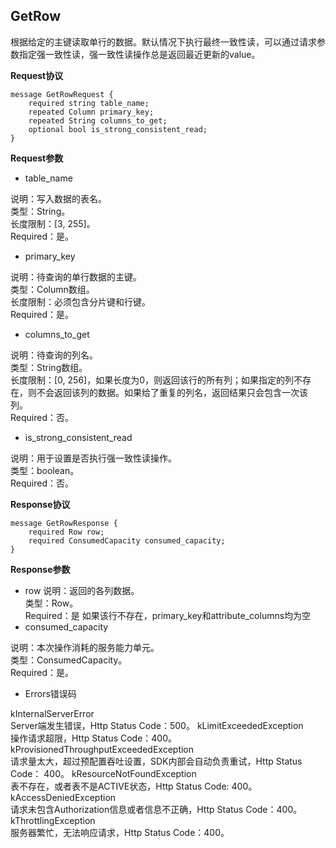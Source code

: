 ## GetRow
根据给定的主键读取单行的数据。默认情况下执行最终一致性读，可以通过请求参数指定强一致性读，强一致性读操作总是返回最近更新的value。

**Request协议**

```
message GetRowRequest {
    required string table_name;
    repeated Column primary_key;
    repeated String columns_to_get;
    optional bool is_strong_consistent_read;
}
```
**Request参数**

* table_name

说明：写入数据的表名。<br>
类型：String。<br>
长度限制：[3, 255]。<br>
Required：是。

* primary_key

说明：待查询的单行数据的主键。<br>
类型：Column数组。<br>
长度限制：必须包含分片键和行键。<br>
Required：是。

* columns_to_get

说明：待查询的列名。<br>
类型：String数组。<br>
长度限制：[0, 256]，如果长度为0，则返回该行的所有列；如果指定的列不存
在，则不会返回该列的数据。如果给了重复的列名，返回结果只会包含一次该
列。<br>
Required：否。<br>

* is_strong_consistent_read

说明：用于设置是否执行强一致性读操作。<br>
类型：boolean。<br>
Required：否。<br>

**Response协议**

```
message GetRowResponse {
    required Row row;
    required ConsumedCapacity consumed_capacity;
}
```
**Response参数**

* row
说明：返回的各列数据。<br>
类型：Row。<br>
Required：是
如果该行不存在，primary_key和attribute_columns均为空
* consumed_capacity

说明：本次操作消耗的服务能力单元。<br>
类型：ConsumedCapacity。<br>
Required：是。<br>
* Errors错误码

kInternalServerError<br>
Server端发生错误，Http Status Code：500。
kLimitExceededException<br>
操作请求超限，Http Status Code：400。
kProvisionedThroughputExceededException<br>
请求量太大，超过预配置吞吐设置，SDK内部会自动负责重试，Http Status Code：
400。
kResourceNotFoundException<br>
表不存在，或者表不是ACTIVE状态，Http Status Code: 400。
kAccessDeniedException<br>
请求未包含Authorization信息或者信息不正确，Http Status Code：400。
kThrottlingException<br>
服务器繁忙，无法响应请求，Http Status Code：400。

